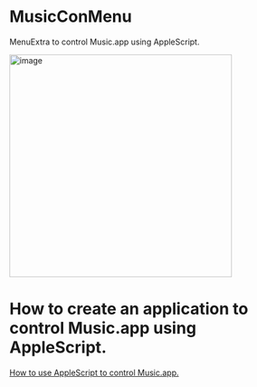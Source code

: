 # MusicConMenu

MenuExtra to control Music.app using AppleScript.

<img width="393" alt="image" src="https://github.com/user-attachments/assets/ed4afd52-3e03-4604-8d62-7c21ad4715b7">


# How to create an application to control Music.app using AppleScript.

[How to use AppleScript to control Music.app.](./applescript.md)

